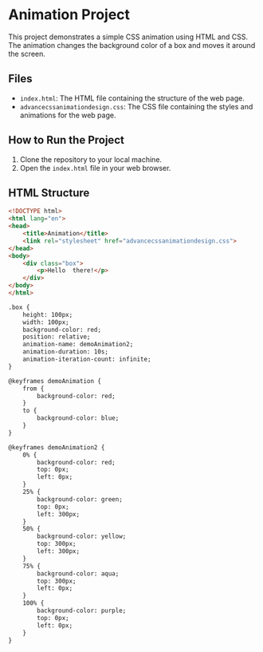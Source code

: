 # Animation Project

This project demonstrates a simple CSS animation using HTML and CSS. The animation changes the background color of a box and moves it around the screen.

## Files

- `index.html`: The HTML file containing the structure of the web page.
- `advancecssanimationdesign.css`: The CSS file containing the styles and animations for the web page.

## How to Run the Project

1. Clone the repository to your local machine.
2. Open the `index.html` file in your web browser.

## HTML Structure

```html
<!DOCTYPE html>
<html lang="en">
<head>
    <title>Animation</title>
    <link rel="stylesheet" href="advancecssanimationdesign.css">
</head>
<body>
    <div class="box">
        <p>Hello  there!</p>
    </div>
</body>
</html>

.box {
    height: 100px;
    width: 100px;
    background-color: red;
    position: relative;
    animation-name: demoAnimation2;
    animation-duration: 10s;
    animation-iteration-count: infinite;
}

@keyframes demoAnimation {
    from {
        background-color: red;
    }
    to {
        background-color: blue;
    }
}

@keyframes demoAnimation2 {
    0% {
        background-color: red;
        top: 0px;
        left: 0px;
    }
    25% {
        background-color: green;
        top: 0px;
        left: 300px;
    }
    50% {
        background-color: yellow;
        top: 300px;
        left: 300px;
    }
    75% {
        background-color: aqua;
        top: 300px;
        left: 0px;
    }
    100% {
        background-color: purple;
        top: 0px;
        left: 0px;
    }
}




